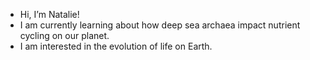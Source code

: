 - Hi, I’m Natalie!
- I am currently learning about how deep sea archaea impact nutrient cycling on our planet. 
- I am interested in the evolution of life on Earth.
